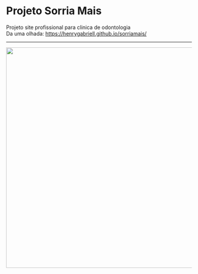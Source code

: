 # Projeto Sorria Mais

Projeto site profissional para clinica de odontologia
<br>
Da uma olhada: https://henrygabriell.github.io/sorriamais/
<hr>

<img width="596" src="https://github.com/user-attachments/assets/19f0097e-db71-4190-9d7c-bf80ff15f216" />


